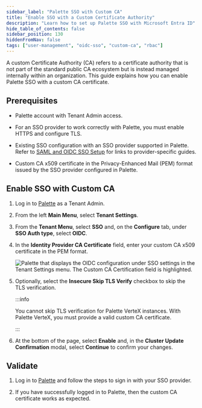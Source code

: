 ```yaml
---
sidebar_label: "Palette SSO with Custom CA"
title: "Enable SSO with a Custom Certificate Authority"
description: "Learn how to set up Palette SSO with Microsoft Entra ID"
hide_table_of_contents: false
sidebar_position: 130
hiddenFromNav: false
tags: ["user-management", "oidc-sso", "custom-ca", "rbac"]
---
```


A custom Certificate Authority (CA) refers to a certificate authority that is not part of the standard public CA
ecosystem but is instead managed internally within an organization. This guide explains how you can enable Palette SSO
with a custom CA certificate.

## Prerequisites

- Palette account with Tenant Admin access.

- For an SSO provider to work correctly with Palette, you must enable HTTPS and configure TLS.

- Existing SSO configuration with an SSO provider supported in Palette. Refer to [SAML and OIDC SSO Setup](saml-sso.md)
  for links to provider-specific guides.

- Custom CA x509 certificate in the Privacy-Enhanced Mail (PEM) format issued by the SSO provider configured in Palette.

## Enable SSO with Custom CA

1. Log in to [Palette](https://console.spectrocloud.com) as a Tenant Admin.

2. From the left **Main Menu**, select **Tenant Settings**.

3. From the **Tenant Menu**, select **SSO** and, on the **Configure** tab, under **SSO Auth type**, select **OIDC**.

4. In the **Identity Provider CA Certificate** field, enter your custom CA x509 certificate in the PEM format.

   ![Palette that displays the OIDC configuration under SSO settings in the Tenant Settings menu. The Custom CA Certification field is highlighted.](/user-management_saml-sso_palette-sso-with-custom-ca_enter-cert.webp)

5. Optionally, select the **Insecure Skip TLS Verify** checkbox to skip the TLS verification.

   :::info

   You cannot skip TLS verification for Palette VerteX instances. With Palette VerteX, you must provide a valid custom
   CA certificate.

   :::

6. At the bottom of the page, select **Enable** and, in the **Cluster Update Confirmation** modal, select **Continue**
   to confirm your changes.

## Validate

1. Log in to [Palette](https://console.spectrocloud.com) and follow the steps to sign in with your SSO provider.

2. If you have successfully logged in to Palette, then the custom CA certificate works as expected.
